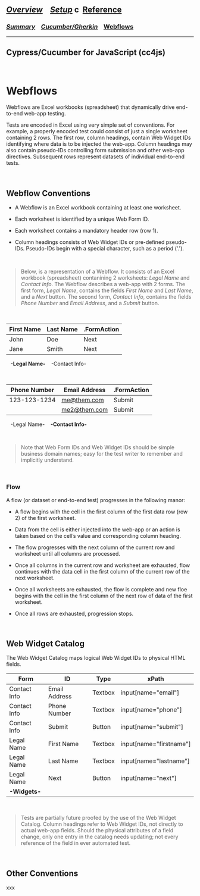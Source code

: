

## [_Overview_](README.md) &nbsp;&nbsp; [_Setup_](README_Setup.md) c&nbsp; [**Reference**](README_Reference.md)

### [_Summary_](README_Reference.md) &nbsp;&nbsp; [_Cucumber/Gherkin_](README_Reference_Cucumber.md) &nbsp;&nbsp; [**Webflows**](README_Reference_Webflows.md)

---

## Cypress/Cucumber for JavaScript (cc4js)


<br/>

# Webflows

Webflows are Excel workbooks (spreadsheet) that dynamically drive end-to-end web-app testing.  

Tests are encoded in Excel using very simple set of conventions.  For example, a properly encoded test could consist of just a single worksheet containing 2 rows.
The first row, column headings, contain Web Widget IDs identifying where data is to be injected the web-app.
Column headings may also contain pseudo-IDs controlling form submission and other web-app directives.
Subsequent rows represent datasets of individual end-to-end tests.

<br/>

## Webflow Conventions

* A Webflow is an Excel workbook containing at least one worksheet.

* Each worksheet is identified by a unique Web Form ID.

* Each worksheet contains a mandatory header row (row 1).

* Column headings consists of Web Widget IDs or pre-defined pseudo-IDs.  Pseudo-IDs begin with a special character, such as a period ('.').

<br/>

> Below, is a representation of a Webflow.  It consists of an Excel workbook (spreadsheet) contanining 2 worksheets: _Legal Name_ and _Contact Info_.  The Webflow describes a web-app with 2 forms.
The first form, _Legal Name_, contains the fields _First Name_ and _Last Name_, and a _Next_ button.
The second form, _Contact Info_, contains the fields _Phone Number_ and _Email Address_, and a _Submit_ button.

<br/>

| First Name | Last Name | .FormAction | 
| --- | --- | --- |
| John | Doe | Next | 
| Jane | Smith | Next |

&nbsp;&nbsp; **-Legal Name-** &nbsp;&nbsp; -Contact Info-

<br/>

| Phone Number | Email Address | .FormAction | 
| --- | --- | --- |
| 123-123-1234 | me@them.com | Submit | 
|  | me2@them.com | Submit | 

&nbsp;&nbsp; -Legal Name- &nbsp;&nbsp; **-Contact Info-**

<br/>

> Note that Web Form IDs and Web Widget IDs should be simple business domain names; easy for the test writer to remember and implicitly understand.

<br/>

### Flow

A flow (or dataset or end-to-end test) progresses in the following manor:

*	A flow begins with the cell in the first column of the first data row (row 2) of the first worksheet.

*	Data from the cell is either injected into the web-app or an action is taken based on the cell’s value and corresponding column heading.

*	The flow progresses with the next column of the current row and worksheet until all columns are processed.

*	Once all columns in the current row and worksheet are exhausted, flow continues with the data cell in the first column of the current row of the next worksheet.

*	Once all worksheets are exhausted, the flow is complete and new floe begins with the cell in the first column of the next row of data of the first worksheet.

*	Once all rows are exhausted, progression stops.


<br/>

## Web Widget Catalog

The Web Widget Catalog maps logical Web Widget IDs to physical HTML fields.

| Form | ID | Type | xPath |
| --- | --- | --- | ---|
| Contact Info | Email Address | Textbox | input[name="email"] | 
| Contact Info | Phone Number | Textbox | input[name="phone"] | 
| Contact Info | Submit | Button | input[name="submit"] | 
| Legal Name | First Name | Textbox | input[name="firstname"] | 
| Legal Name | Last Name | Textbox | input[name="lastname"] | 
| Legal Name | Next | Button | input[name="next"] | 
| **-Widgets-** ||||

<br/>

> Tests are partially future proofed by the use of the Web Widget Catalog.
Column headings refer to Web Widget IDs, not directly to actual web-app fields.
Should the physical attributes of a field change, only one entry in the catalog needs updating; not every reference of the field in ever automated test.


<br/>

## Other Conventions

xxx


